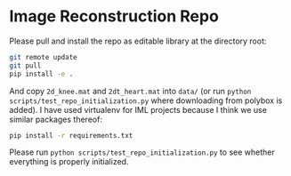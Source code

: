 # Image Reconstruction Repo
Please pull and install the repo as editable library at the directory root:
```bash
git remote update
git pull
pip install -e .
```
And copy `2d_knee.mat` and `2dt_heart.mat` into `data/` (or run `python scripts/test_repo_initialization.py` 
where downloading from polybox is added).
I have used virtualenv for IML projects because I think we use similar packages thereof:
```bash
pip install -r requirements.txt
```
Please run `python scripts/test_repo_initialization.py` to see whether everything is properly initialized.
